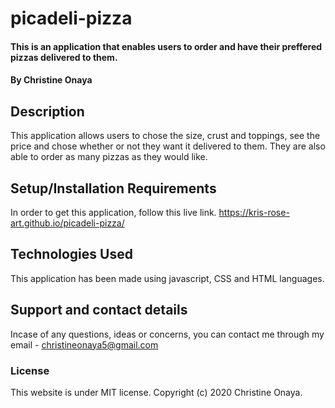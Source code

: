 # picadeli-pizza
#### This is an application that enables users to order and have their preffered pizzas delivered to them.
#### By Christine Onaya
## Description
This application allows users to chose the size, crust and toppings, see the price and chose whether or not they want it delivered to them. They are also able to order 
as many pizzas as they would like.
## Setup/Installation Requirements
In order to get this application, follow this live link. https://kris-rose-art.github.io/picadeli-pizza/
## Technologies Used
This application has been made using javascript, CSS and HTML languages.
## Support and contact details
Incase of any questions, ideas or concerns, you can contact me through my email - christineonaya5@gmail.com
### License
This website is under MIT license.
Copyright (c) 2020 Christine Onaya.
  
